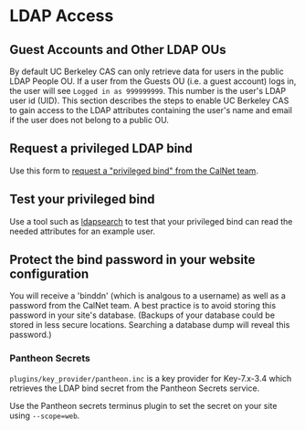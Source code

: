 # LDAP Access
## Guest Accounts and Other LDAP OUs
By default UC Berkeley CAS can only retrieve data for users in the public LDAP 
People OU. If a user from the Guests OU (i.e. a guest account) logs in, the user 
will see `Logged in as 999999999`.  This number is the user's LDAP user id (UID). 
This section describes the steps to enable UC Berkeley CAS to gain access to the 
LDAP attributes containing the user's name and email if the user does not belong 
to a public OU.

## Request a privileged LDAP bind

Use this form to [request
a "privileged bind" from the CalNet team](https://calnetweb.berkeley.edu/calnet-technologists/ldap-directory-service/resources-developers/applying-directory-access).

## Test your privileged bind

Use a tool such as [ldapsearch](https://wikihub.berkeley.edu/x/jwRbC) to test that your privileged bind can read the needed attributes for an example user.

## Protect the bind password in your website configuration

You will receive a 'binddn' (which is analgous to a username) as well as a password from the CalNet team. 
A best practice is to avoid storing this password in your site's database. (Backups
of your database could be stored in less secure locations. Searching a database
dump will reveal this password.)
 
### Pantheon Secrets

`plugins/key_provider/pantheon.inc` is a key provider for Key-7.x-3.4 which retrieves the LDAP bind secret from the
Pantheon Secrets service.

Use the Pantheon secrets terminus plugin to set the secret on your site using `--scope=web`.